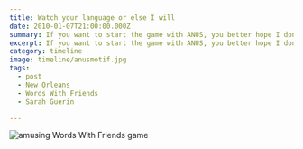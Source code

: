 ```yaml
---
title: Watch your language or else I will
date: 2010-01-07T21:00:00.000Z
summary: If you want to start the game with ANUS, you better hope I don't have MOTIF. 
excerpt: If you want to start the game with ANUS, you better hope I don't have MOTIF. 
category: timeline
image: timeline/anusmotif.jpg
tags:
  - post 
  - New Orleans
  - Words With Friends
  - Sarah Guerin

---
```



![amusing Words With Friends game](/static/img/timeline/anusmotif.jpg "amusing Words With Friends game")